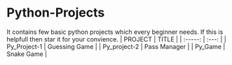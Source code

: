 # Python-Projects
It contains few basic python projects which every beginner needs. If this is helpfull then star it for your convience.
| PROJECT      | TITLE           | 
| :-----:      | :---:           | 
| Py_Project-1 | Guessing Game   | 
| Py_project-2 | Pass Manager    |
| Py_Game      | Snake Game      |